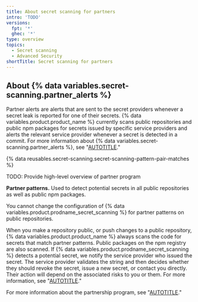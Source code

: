 ```yaml
---
title: About secret scanning for partners
intro: 'TODO'
versions:
  fpt: '*'
  ghec: '*'
type: overview
topics:
  - Secret scanning
  - Advanced Security
shortTitle: Secret scanning for partners
---
```


## About {% data variables.secret-scanning.partner_alerts %}

Partner alerts are alerts that are sent to the secret providers whenever a secret leak is reported for one of their secrets. {% data variables.product.product_name %} currently scans public repositories and public npm packages for secrets issued by specific service providers and alerts the relevant service provider whenever a secret is detected in a commit. For more information about {% data variables.secret-scanning.partner_alerts %}, see "[AUTOTITLE](/code-security/secret-scanning/about-secret-scanning#about-secret-scanning-alerts-for-partners)."

{% data reusables.secret-scanning.secret-scanning-pattern-pair-matches %}

TODO: Provide high-level overview of partner program

**Partner patterns.** Used to detect potential secrets in all public repositories as well as public npm packages.

You cannot change the configuration of {% data variables.product.prodname_secret_scanning %} for partner patterns on public repositories.

When you make a repository public, or push changes to a public repository, {% data variables.product.product_name %} always scans the code for secrets that match partner patterns. Public packages on the npm registry are also scanned. If {% data variables.product.prodname_secret_scanning %} detects a potential secret, we notify the service provider who issued the secret. The service provider validates the string and then decides whether they should revoke the secret, issue a new secret, or contact you directly. Their action will depend on the associated risks to you or them. For more information, see "[AUTOTITLE](/code-security/secret-scanning/introduction/supported-secret-scanning-patterns#supported-secrets)."

For more information about the partnership program, see "[AUTOTITLE](/code-security/secret-scanning/secret-scanning-partnership-program/secret-scanning-partner-program)."
